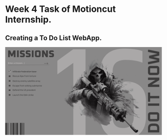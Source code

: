 # Week 4 Task of Motioncut Internship.

## Creating a To Do List WebApp.

![WebApp Screenshot](https://github.com/AmanKadam-16/AmanKadam-16.github.io/blob/main/SnapShot.png)
